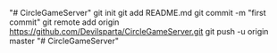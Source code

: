 "# CircleGameServer"  git init git add README.md git commit -m "first commit" git remote add origin https://github.com/Devilsparta/CircleGameServer.git git push -u origin master
"# CircleGameServer" 
